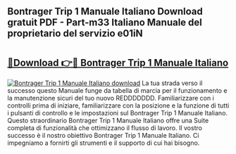 ## Bontrager Trip 1 Manuale Italiano Download gratuit PDF - Part-m33 Italiano Manuale del proprietario del servizio e01iN

# <h2><a href="http://dfchaq.blite.top/?on=Bontrager+Trip+1+Manuale+Italiano">🔗Download 👉🔴 Bontrager Trip 1 Manuale Italiano</a></h2>

[![Bontrager Trip 1 Manuale Italiano download](https://i.imgur.com/lujVjoI.png)](http://dfchaq.blite.top/?on=Bontrager+Trip+1+Manuale+Italiano)
La tua strada verso il successo questo Manuale funge da tabella di marcia per il funzionamento e la manutenzione sicuri del tuo nuovo REDDDDDDD. Familiarizzare con i controlli prima di iniziare, familiarizzare con la posizione e la funzione di tutti i pulsanti di controllo e le impostazioni sul Bontrager Trip 1 Manuale Italiano. Questo straordinario Bontrager Trip 1 Manuale Italiano offre una Suite completa di funzionalità che ottimizzano il flusso di lavoro. Il vostro successo è il nostro obiettivo Bontrager Trip 1 Manuale Italiano. Ci impegniamo a fornirti gli strumenti e il supporto di cui hai bisogno.
